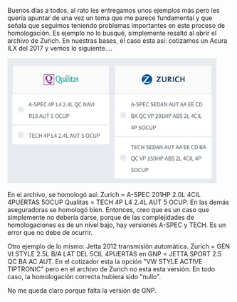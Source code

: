 Buenos días a todos, al rato les entregamos unos ejemplos más pero les quería apuntar de una vez un tema que me parece fundamental y que señala que seguimos teniendo problemas importantes en este proceso de homologación. Es ejemplo no lo busqué, simplemente resaltó al abrir el archivo de Zurich. En nuestras bases, el caso esta así: cotizamos un Acura ILX del 2017 y vemos lo siguiente....

![alt text](image.png)

En el archivo, se homologó así: Zurich = A-SPEC 201HP 2.0L 4CIL 4PUERTAS 5OCUP Qualitas = TECH 4P L4 2.4L AUT 5 OCUP. En las demás aseguradoras se homologó bien. Entonces, creo que es un caso que simplemente no debería darse, porque de las complejidades de homologaciones es de un nivel bajo, hay versiones A-SPEC y TECH. Es un error que no debe de ocurrir.

Otro ejemplo de lo mismo: Jetta 2012 transmisión automática. Zurich = GEN VI STYLE 2.5L B/A LAT DEL 5CIL 4PUERTAS en GNP = JETTA SPORT 2.5 QC BA AC AUT. En el cotizador esta la opción "VW STYLE ACTIVE TIPTRONIC" pero en el archivo de Zurich no esta esta versión. En todo caso, la homologación correcta hubiera sido "nullo".

No me queda claro porque falta la versión de GNP.
